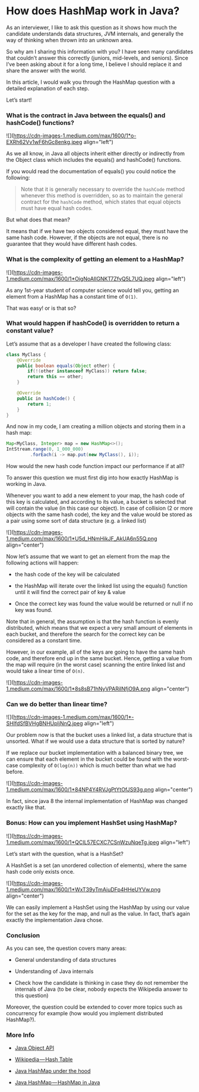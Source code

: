 # How does HashMap work in Java?

As an interviewer, I like to ask this question as it shows how much the candidate understands data structures, JVM internals, and generally the way of thinking when thrown into an unknown area.

So why am I sharing this information with you? I have seen many candidates that couldn’t answer this correctly (juniors, mid-levels, and seniors). Since I’ve been asking about it for a long time, I believe I should replace it and share the answer with the world.

In this article, I would walk you through the HashMap question with a detailed explanation of each step.

Let’s start!

### What is the contract in Java between the equals() and hashCode() functions?

![](https://cdn-images-1.medium.com/max/1600/1*o-EXRh62Vv1wF6hGc8enkg.jpeg align="left")

As we all know, in Java all objects inherit either directly or indirectly from the Object class which includes the equals() and hashCode() functions.

If you would read the documentation of equals() you could notice the following:

> Note that it is generally necessary to override the `hashCode` method whenever this method is overridden, so as to maintain the general contract for the `hashCode` method, which states that equal objects must have equal hash codes.

But what does that mean?

It means that if we have two objects considered equal, they must have the same hash code. However, if the objects are not equal, there is no guarantee that they would have different hash codes.

### What is the complexity of getting an element to a HashMap?

![](https://cdn-images-1.medium.com/max/1600/1*OigNoAIlGNKT7ZfyQ5L7UQ.jpeg align="left")

As any 1st-year student of computer science would tell you, getting an element from a HashMap has a constant time of `O(1)`.

That was easy! or is that so?

### What would happen if hashCode() is overridden to return a constant value?

Let’s assume that as a developer I have created the following class:

```java
class MyClass {
    @Override
    public boolean equals(Object other) {
        if(!(other instanceof MyClass)) return false;
        return this == other;
    }

    @Override
    public in hashCode() {
        return 1;
    }
}
```

And now in my code, I am creating a million objects and storing them in a hash map:

```java
Map<MyClass, Integer> map = new HashMap<>();
IntStream.range(0, 1_000_000)
         .forEach(i -> map.put(new MyClass(), i));
```

How would the new hash code function impact our performance if at all?

To answer this question we must first dig into how exactly HashMap is working in Java.

Whenever you want to add a new element to your map, the hash code of this key is calculated, and according to its value, a bucket is selected that will contain the value (in this case our object). In case of collision (2 or more objects with the same hash code), the key and the value would be stored as a pair using some sort of data structure (e.g. a linked list)

![](https://cdn-images-1.medium.com/max/1600/1*U5d_HNmHikJF_AkUA6n55Q.png align="center")

Now let’s assume that we want to get an element from the map the following actions will happen:

*   the hash code of the key will be calculated
    
*   the HashMap will iterate over the linked list using the equals() function until it will find the correct pair of key & value
    
*   Once the correct key was found the value would be returned or null if no key was found.
    

Note that in general, the assumption is that the hash function is evenly distributed, which means that we expect a very small amount of elements in each bucket, and therefore the search for the correct key can be considered as a constant time.

However, in our example, all of the keys are going to have the same hash code, and therefore end up in the same bucket. Hence, getting a value from the map will require (in the worst case) scanning the entire linked list and would take a linear time of `O(n)`.

![](https://cdn-images-1.medium.com/max/1600/1*8s8sB71hNyVPARiINfjO9A.png align="center")

### Can we do better than linear time?

![](https://cdn-images-1.medium.com/max/1600/1*-SHIfdSfBVHgBNHUpIjNnQ.jpeg align="left")

Our problem now is that the bucket uses a linked list, a data structure that is unsorted. What if we would use a data structure that is sorted by nature?

If we replace our bucket implementation with a balanced binary tree, we can ensure that each element in the bucket could be found with the worst-case complexity of `O(log(n))` which is much better than what we had before.

![](https://cdn-images-1.medium.com/max/1600/1*84NP4Y4RVJgPtYtOfJS93g.png align="center")

In fact, since java 8 the internal implementation of HashMap was changed exactly like that.

### Bonus: How can you implement HashSet using HashMap?

![](https://cdn-images-1.medium.com/max/1600/1*QCIL57ECXC7CSnWzuNqeTg.jpeg align="left")

Let’s start with the question, what is a HashSet?

A HashSet is a set (an unordered collection of elements), where the same hash code only exists once.

![](https://cdn-images-1.medium.com/max/1600/1*WxT39yTmAiuDFp4HHeUYVw.png align="center")

We can easily implement a HashSet using the HashMap by using our value for the set as the key for the map, and null as the value. In fact, that’s again exactly the implementation Java chose.

### Conclusion

As you can see, the question covers many areas:

*   General understanding of data structures
    
*   Understanding of Java internals
    
*   Check how the candidate is thinking in case they do not remember the internals of Java (to be clear, nobody expects the Wikipedia answer to this question)
    

Moreover, the question could be extended to cover more topics such as concurrency for example (how would you implement distributed HashMap?).

### More Info

*   [Java Object API](https://docs.oracle.com/javase/7/docs/api/java/lang/Object.html)
    
*   [Wikipedia — Hash Table](https://en.wikipedia.org/wiki/Hash_table)
    
*   [Java HashMap under the hood](https://www.baeldung.com/java-hashmap-advanced)
    
*   [Java HashMap — HashMap in Java](https://www.digitalocean.com/community/tutorials/java-hashmap)